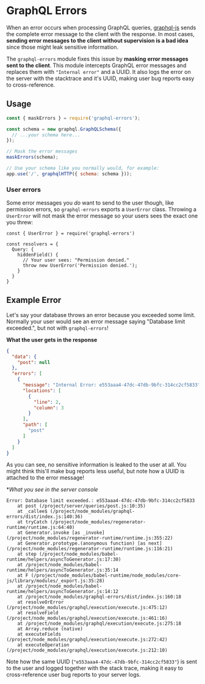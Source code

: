 # GraphQL Errors

When an error occurs when processing GraphQL queries, [graphql-js](https://github.com/graphql/graphql-js) sends the complete error message to the client with the response. In most cases, **sending error messages to the client without supervision is a bad idea** since those might leak sensitive information.

The `graphql-errors` module fixes this issue by **masking error messages sent to the client**. This module intercepts GraphQL error messages and replaces them with `"Internal error"` and a UUID. It also logs the error on the server with the stacktrace and it's UUID, making user bug reports easy to cross-reference.

## Usage

``` javascript
const { maskErrors } = require('graphql-errors');

const schema = new graphql.GraphQLSchema({
  // ...your schema here...
});

// Mask the error messages
maskErrors(schema);

// Use your schema like you normally would, for example:
app.use('/', graphqlHTTP({ schema: schema }));
```

### User errors

Some error messages you _do_ want to send to the user though, like permission errors, so `graphql-errors` exports a `UserError` class. Throwing a `UserError` will not mask the error message so your users sees the exact one you threw:

```JS
const { UserError } = require('graphql-errors')

const resolvers = {
  Query: {
    hiddenField() {
      // Your user sees: "Permission denied."
      throw new UserError('Permission denied.');
    }
  }
}
```

## Example Error

Let's say your database throws an error because you exceeded some limit. Normally your user would see an error message saying "Database limit exceeded.", but not with `graphql-errors`!

**What the user gets in the response**

```JSON
{
  "data": {
    "post": null
  },
  "errors": [
    {
      "message": "Internal Error: e553aaa4-47dc-47db-9bfc-314cc2cf5833",
      "locations": [
        {
          "line": 2,
          "column": 3
        }
      ],
      "path": [
        "post"
      ]
    }
  ]
}
```

As you can see, no sensitive information is leaked to the user at all. You might think this'll make bug reports less useful, but note how a UUID is attached to the error message!

**What you see in the server console*

```
Error: Database limit exceeded.: e553aaa4-47dc-47db-9bfc-314cc2cf5833
    at post (/project/server/queries/post.js:10:35)
    at _callee$ (/project/node_modules/graphql-errors/dist/index.js:140:36)
    at tryCatch (/project/node_modules/regenerator-runtime/runtime.js:64:40)
    at Generator.invoke [as _invoke] (/project/node_modules/regenerator-runtime/runtime.js:355:22)
    at Generator.prototype.(anonymous function) [as next] (/project/node_modules/regenerator-runtime/runtime.js:116:21)
    at step (/project/node_modules/babel-runtime/helpers/asyncToGenerator.js:17:30)
    at /project/node_modules/babel-runtime/helpers/asyncToGenerator.js:35:14
    at F (/project/node_modules/babel-runtime/node_modules/core-js/library/modules/_export.js:35:28)
    at /project/node_modules/babel-runtime/helpers/asyncToGenerator.js:14:12
    at /project/node_modules/graphql-errors/dist/index.js:160:18
    at resolveOrError (/project/node_modules/graphql/execution/execute.js:475:12)
    at resolveField (/project/node_modules/graphql/execution/execute.js:461:16)
    at /project/node_modules/graphql/execution/execute.js:275:18
    at Array.reduce (native)
    at executeFields (/project/node_modules/graphql/execution/execute.js:272:42)
    at executeOperation (/project/node_modules/graphql/execution/execute.js:212:10)
```

Note how the same UUID (`"e553aaa4-47dc-47db-9bfc-314cc2cf5833"`) is sent to the user and logged together with the stack trace, making it easy to cross-reference user bug reports to your server logs.

